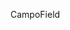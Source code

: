 <span data-ttu-id="0aa8f-101">Campo</span><span class="sxs-lookup"><span data-stu-id="0aa8f-101">Field</span></span>
